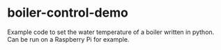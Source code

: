 # boiler-control-demo
Example code to set the water temperature of a boiler written in python. Can be run on a Raspberry Pi for example.
